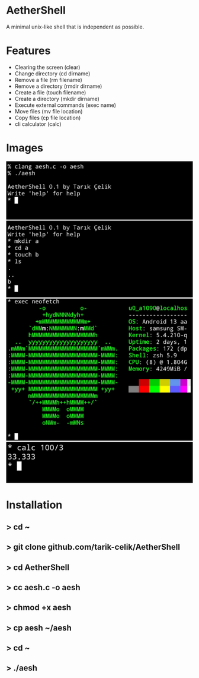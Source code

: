 # AetherShell

A minimal unix-like shell
that is independent as possible.

# Features

* Clearing the screen (clear)
* Change directory (cd dirname)
* Remove a file (rm filename)
* Remove a directory (rmdir dirname)
* Create a file (touch filename)
* Create a directory (mkdir dirname)
* Execute external commands (exec name)
* Move files (mv file location)
* Copy files (cp file location)
* cli calculator (calc)

 # Images

![alt image](https://github.com/tarik-celik/AetherShell/blob/main/Screenshot_20231219_093735_Termux.jpg)
![alt image](https://github.com/tarik-celik/AetherShell/blob/main/Screenshot_20231219_093750_Termux.jpg)
![alt image](https://github.com/tarik-celik/AetherShell/blob/main/Screenshot_20231219_093757_Termux.jpg)
![alt image](https://github.com/tarik-celik/AetherShell/blob/main/Screenshot_20231219_131240_Termux.jpg)

# Installation

## > cd ~
## > git clone github.com/tarik-celik/AetherShell
## > cd AetherShell
## > cc aesh.c -o aesh
## > chmod +x aesh
## > cp aesh ~/aesh
## > cd ~
## > ./aesh
